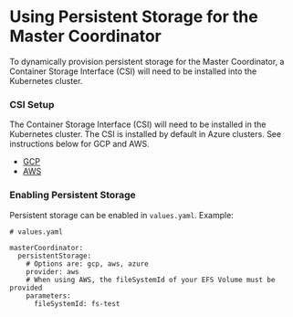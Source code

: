 # Using Persistent Storage for the Master Coordinator

To dynamically provision persistent storage for the Master Coordinator,
a Container Storage Interface (CSI) will need to be installed into the Kubernetes cluster.

### CSI Setup
The Container Storage Interface (CSI) will need to be installed in the Kubernetes cluster. The CSI is installed by
default in Azure clusters. See instructions below for GCP and AWS.
* [GCP](https://cloud.google.com/kubernetes-engine/docs/how-to/persistent-volumes/gce-pd-csi-driver#enabling_the_on_an_existing_cluster)
* [AWS](https://docs.aws.amazon.com/eks/latest/userguide/efs-csi.html)

### Enabling Persistent Storage
Persistent storage can be enabled in `values.yaml`. Example:
```
# values.yaml

masterCoordinator:
  persistentStorage:
    # Options are: gcp, aws, azure
    provider: aws
    # When using AWS, the fileSystemId of your EFS Volume must be provided
    parameters:
      fileSystemId: fs-test
```
